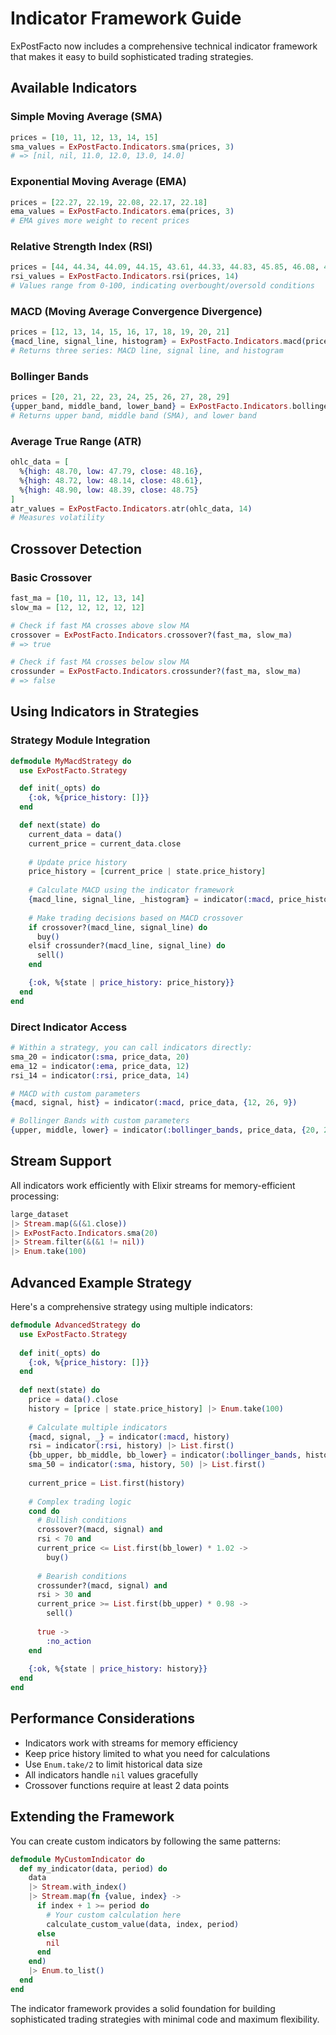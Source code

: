 # Indicator Framework Guide

ExPostFacto now includes a comprehensive technical indicator framework that makes it easy to build sophisticated trading strategies.

## Available Indicators

### Simple Moving Average (SMA)
```elixir
prices = [10, 11, 12, 13, 14, 15]
sma_values = ExPostFacto.Indicators.sma(prices, 3)
# => [nil, nil, 11.0, 12.0, 13.0, 14.0]
```

### Exponential Moving Average (EMA)
```elixir
prices = [22.27, 22.19, 22.08, 22.17, 22.18]
ema_values = ExPostFacto.Indicators.ema(prices, 3)
# EMA gives more weight to recent prices
```

### Relative Strength Index (RSI)
```elixir
prices = [44, 44.34, 44.09, 44.15, 43.61, 44.33, 44.83, 45.85, 46.08, 45.89]
rsi_values = ExPostFacto.Indicators.rsi(prices, 14)
# Values range from 0-100, indicating overbought/oversold conditions
```

### MACD (Moving Average Convergence Divergence)
```elixir
prices = [12, 13, 14, 15, 16, 17, 18, 19, 20, 21]
{macd_line, signal_line, histogram} = ExPostFacto.Indicators.macd(prices)
# Returns three series: MACD line, signal line, and histogram
```

### Bollinger Bands
```elixir
prices = [20, 21, 22, 23, 24, 25, 26, 27, 28, 29]
{upper_band, middle_band, lower_band} = ExPostFacto.Indicators.bollinger_bands(prices, 5, 2)
# Returns upper band, middle band (SMA), and lower band
```

### Average True Range (ATR)
```elixir
ohlc_data = [
  %{high: 48.70, low: 47.79, close: 48.16},
  %{high: 48.72, low: 48.14, close: 48.61},
  %{high: 48.90, low: 48.39, close: 48.75}
]
atr_values = ExPostFacto.Indicators.atr(ohlc_data, 14)
# Measures volatility
```

## Crossover Detection

### Basic Crossover
```elixir
fast_ma = [10, 11, 12, 13, 14]
slow_ma = [12, 12, 12, 12, 12]

# Check if fast MA crosses above slow MA
crossover = ExPostFacto.Indicators.crossover?(fast_ma, slow_ma)
# => true

# Check if fast MA crosses below slow MA
crossunder = ExPostFacto.Indicators.crossunder?(fast_ma, slow_ma)
# => false
```

## Using Indicators in Strategies

### Strategy Module Integration
```elixir
defmodule MyMacdStrategy do
  use ExPostFacto.Strategy

  def init(_opts) do
    {:ok, %{price_history: []}}
  end

  def next(state) do
    current_data = data()
    current_price = current_data.close
    
    # Update price history
    price_history = [current_price | state.price_history]
    
    # Calculate MACD using the indicator framework
    {macd_line, signal_line, _histogram} = indicator(:macd, price_history)
    
    # Make trading decisions based on MACD crossover
    if crossover?(macd_line, signal_line) do
      buy()
    elsif crossunder?(macd_line, signal_line) do
      sell()
    end

    {:ok, %{state | price_history: price_history}}
  end
end
```

### Direct Indicator Access
```elixir
# Within a strategy, you can call indicators directly:
sma_20 = indicator(:sma, price_data, 20)
ema_12 = indicator(:ema, price_data, 12)
rsi_14 = indicator(:rsi, price_data, 14)

# MACD with custom parameters
{macd, signal, hist} = indicator(:macd, price_data, {12, 26, 9})

# Bollinger Bands with custom parameters
{upper, middle, lower} = indicator(:bollinger_bands, price_data, {20, 2.5})
```

## Stream Support

All indicators work efficiently with Elixir streams for memory-efficient processing:

```elixir
large_dataset
|> Stream.map(&(&1.close))
|> ExPostFacto.Indicators.sma(20)
|> Stream.filter(&(&1 != nil))
|> Enum.take(100)
```

## Advanced Example Strategy

Here's a comprehensive strategy using multiple indicators:

```elixir
defmodule AdvancedStrategy do
  use ExPostFacto.Strategy
  
  def init(_opts) do
    {:ok, %{price_history: []}}
  end
  
  def next(state) do
    price = data().close
    history = [price | state.price_history] |> Enum.take(100)
    
    # Calculate multiple indicators
    {macd, signal, _} = indicator(:macd, history)
    rsi = indicator(:rsi, history) |> List.first()
    {bb_upper, bb_middle, bb_lower} = indicator(:bollinger_bands, history)
    sma_50 = indicator(:sma, history, 50) |> List.first()
    
    current_price = List.first(history)
    
    # Complex trading logic
    cond do
      # Bullish conditions
      crossover?(macd, signal) and 
      rsi < 70 and 
      current_price <= List.first(bb_lower) * 1.02 ->
        buy()
        
      # Bearish conditions  
      crossunder?(macd, signal) and
      rsi > 30 and
      current_price >= List.first(bb_upper) * 0.98 ->
        sell()
        
      true ->
        :no_action
    end
    
    {:ok, %{state | price_history: history}}
  end
end
```

## Performance Considerations

- Indicators work with streams for memory efficiency
- Keep price history limited to what you need for calculations
- Use `Enum.take/2` to limit historical data size
- All indicators handle `nil` values gracefully
- Crossover functions require at least 2 data points

## Extending the Framework

You can create custom indicators by following the same patterns:

```elixir
defmodule MyCustomIndicator do
  def my_indicator(data, period) do
    data
    |> Stream.with_index()
    |> Stream.map(fn {value, index} ->
      if index + 1 >= period do
        # Your custom calculation here
        calculate_custom_value(data, index, period)
      else
        nil
      end
    end)
    |> Enum.to_list()
  end
end
```

The indicator framework provides a solid foundation for building sophisticated trading strategies with minimal code and maximum flexibility.